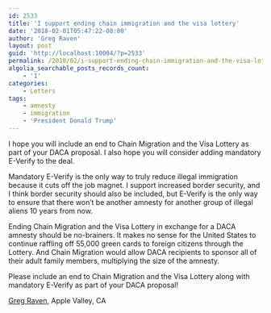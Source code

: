 ```yaml
---
id: 2533
title: 'I support ending chain immigration and the visa lottery'
date: '2018-02-01T05:47:22-08:00'
author: 'Greg Raven'
layout: post
guid: 'http://localhost:10004/?p=2533'
permalink: /2018/02/i-support-ending-chain-immigration-and-the-visa-lottery/
algolia_searchable_posts_records_count:
    - '1'
categories:
    - Letters
tags:
    - amnesty
    - immigration
    - 'President Donald Trump'
---
```


I hope you will include an end to Chain Migration and the Visa Lottery as part of your DACA proposal. I also hope you will consider adding mandatory E-Verify to the deal.

Mandatory E-Verify is the only way to truly reduce illegal immigration because it cuts off the job magnet. I support increased border security, and I think border security should also be included, but E-Verify is the only way to ensure that there won’t be another amnesty for another group of illegal aliens 10 years from now.

Ending Chain Migration and the Visa Lottery in exchange for a DACA amnesty should be no-brainers. It makes no sense for the United States to continue raffling off 55,000 green cards to foreign citizens through the Lottery. And Chain Migration would allow DACA recipients to sponsor all of their adult family members, multiplying the size of the amnesty.

Please include an end to Chain Migration and the Visa Lottery along with mandatory E-Verify as part of your DACA proposal!

[Greg Raven](https://www.gregraven.org/), Apple Valley, CA